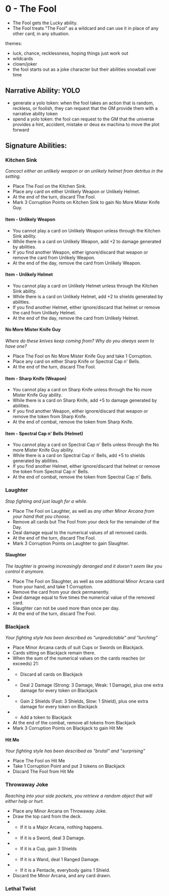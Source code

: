 # 0 - The Fool

* The Fool gets the Lucky ability.
* The Fool treats "The Fool" as a wildcard and can use it in place of any other card, in any situation.

themes:
 - luck, chance, recklessness, hoping things just work out
 - wildcards
 - clown/joker
 - the fool starts out as a joke character but their abilities snowball over time

## Narrative Ability: YOLO
* generate a yolo token: when the fool takes an action that is random, reckless, or foolish, they can request that the GM provide them with a narrative ability token
* spend a yolo token: the fool can request to the GM that the universe provides a hint, accident, mistake or deus ex machina to move the plot forward

## Signature Abilities:

### Kitchen Sink
_Concoct either an unlikely weapon or an unlikely helmet from detritus in the setting._

* Place The Fool on the Kitchen Sink.
* Place any card on either Unlikely Weapon or Unlikely Helmet.
* At the end of the turn, discard The Fool.
* Mark 3 Corruption Points on Kitchen Sink to gain No More Mister Knife Guy.

#### Item - Unlikely Weapon
* You cannot play a card on Unlikely Weapon unless through the Kitchen Sink ability.
* While there is a card on Unlikely Weapon, add +2 to damage generated by abilities.
* If you find another Weapon, either ignore/discard that weapon or remove the card from Unlikely Weapon.
* At the end of the day, remove the card from Unlikely Weapon.

#### Item - Unlikely Helmet
* You cannot play a card on Unlikely Helmet unless through the Kitchen Sink ability.
* While there is a card on Unlikely Helmet, add +2 to shields generated by abilities.
* If you find another Helmet, either ignore/discard that helmet or remove the card from Unlikely Helmet.
* At the end of the day, remove the card from Unlikely Helmet.

#### No More Mister Knife Guy
_Where do these knives keep coming from? Why do you always seem to have one?_

* Place The Fool on No More Mister Knife Guy and take 1 Corruption.
* Place any card on either Sharp Knife or Spectral Cap n' Bells.
* At the end of the turn, discard The Fool.

#### Item - Sharp Knife (Weapon)
* You cannot play a card on Sharp Knife unless through the No more Mister Knife Guy ability.
* While there is a card on Sharp Knife, add +5 to damage generated by abilities.
* If you find another Weapon, either ignore/discard that weapon or remove the token from Sharp Knife.
* At the end of combat, remove the token from Sharp Knife.

#### Item - Spectral Cap n' Bells (Helmet)
* You cannot play a card on Spectral Cap n' Bells unless through the No more Mister Knife Guy ability.
* While there is a card on Spectral Cap n' Bells, add +5 to shields generated by abilities.
* If you find another Helmet, either ignore/discard that helmet or remove the token from Spectral Cap n' Bells.
* At the end of combat, remove the token from Spectral Cap n' Bells.


### Laughter
_Stop fighting and just laugh for a while._

* Place The Fool on Laughter, as well as _any other Minor Arcana from your hand that you choose_.
* Remove all cards but The Fool from your deck for the remainder of the Day.
* Deal damage equal to the numerical values of all removed cards.
* At the end of the turn, discard The Fool.
* Mark 3 Corruption Points on Laughter to gain Slaughter.

#### Slaughter
_The laughter is growing increasingly deranged and it doesn't seem like you control it anymore._

* Place The Fool on Slaughter, as well as one additional Minor Arcana card from your hand, and take 1 Corruption.
* Remove the card from your deck permanently.
* Deal damage equal to five times the numerical value of the removed card.
* Slaughter can not be used more than once per day.
* At the end of the turn, discard The Fool.


### Blackjack
_Your fighting style has been described as "unpredictable" and "lurching"_

* Place Minor Arcana cards of suit Cups or Swords on Blackjack.
* Cards sitting on Blackjack remain there.
* When the sum of the numerical values on the cards reaches (or exceeds) 21:
* * Discard all cards on Blackjack
* * Deal 2 Damage (Strong: 3 Damage, Weak: 1 Damage), plus one extra damage for every token on Blackjack
* * Gain 2 Shields (Fast: 3 Shields, Slow: 1 Shield), plus one extra damage for every token on Blackjack
* * Add a token to Blackjack
* At the end of the combat, remove all tokens from Blackjack
* Mark 3 Corruption Points on Blackjack to gain Hit Me

#### Hit Me
_Your fighting style has been described as "brutal" and "surprising"_

* Place The Fool on Hit Me
* Take 1 Corruption Point and put 3 tokens on Blackjack
* Discard The Fool from Hit Me

### Throwaway Joke
_Reaching into your side pockets, you retrieve a random object that will either help or hurt._

* Place any Minor Arcana on Throwaway Joke.
* Draw the top card from the deck.
* * If it is a Major Arcana, nothing happens.
* * If it is a Sword, deal 3 Damage.
* * If it is a Cup, gain 3 Shields
* * If it is a Wand, deal 1 Ranged Damage.
* * If it is a Pentacle, everybody gains 1 Shield.
* Discard the Minor Arcana, and any card drawn.

### Lethal Twist
